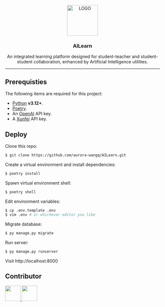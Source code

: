 

<div align="center">
 <img alt="LOGO" src="https://s2.loli.net/2024/04/15/T698o4cpuUmeSyW.png" width="100" height="100" />
 <h3>AILearn</h3>
 An integrated learning platform designed for student-teacher and student-student collaboration, enhanced by Artificial Intelligence utilities. 
</div>

---

## Prerequisties

The following items are required for this project:  
- [Python](https://python.org) **v3.12+**.
- [Poetry](https://python-poetry.org).
- An [OpenAI](https://openai.com) API key.
- A [Xunfei](https://www.xfyun.cn/) API key.

## Deploy

Clone this repo:

```sh
$ git clone https://github.com/aurora-wangq/AILearn.git
```

Create a virtual environment and install dependencies:

```sh
$ poetry install
```

Spawn virtual environment shell:

```sh
$ poetry shell
```

Edit environment variables:  

```sh
$ cp .env.template .env
$ vim .env # or whichever editor you like
```

Migrate database:

```sh
$ py manage.py migrate
```

Run server:

```sh
$ py manage.py runserver
```

Visit http://localhost:8000

## Contributor
<div>
<a href="https://github.com/MoveToEx">
    <img src="https://avatars.githubusercontent.com/u/39954725?v=4" height=50px; width=50px;>
</a>
<a href="https://github.com/aurora-wangq">
    <img src="https://avatars.githubusercontent.com/u/54229986?v=4" height=50px; width=50px;>
</a>
</div>


